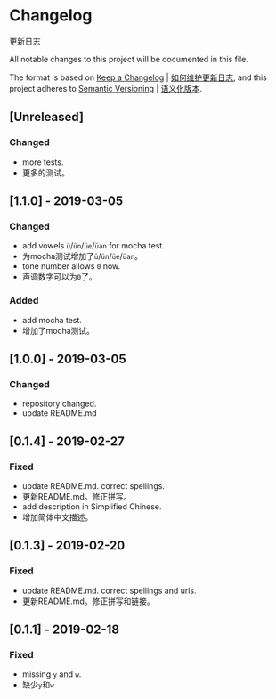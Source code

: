 # Changelog

更新日志

All notable changes to this project will be documented in this file.

The format is based on [Keep a Changelog](https://keepachangelog.com/en/1.0.0/) | [如何维护更新日志](https://keepachangelog.com/zh-CN/1.0.0/),
and this project adheres to [Semantic Versioning](https://semver.org/spec/v2.0.0.html) | [语义化版本](https://semver.org/lang/zh-CN/).

## [Unreleased]

### Changed
- more tests.
- 更多的测试。

## [1.1.0] - 2019-03-05
### Changed
- add vowels `ü`/`ün`/`üe`/`üan` for mocha test.
- 为mocha测试增加了`ü`/`ün`/`üe`/`üan`。
- tone number allows `0` now.
- 声调数字可以为`0`了。

### Added
- add mocha test.
- 增加了mocha测试。

## [1.0.0] - 2019-03-05
### Changed
- repository changed.
- update README.md

## [0.1.4] - 2019-02-27
### Fixed
- update README.md. correct spellings.
- 更新README.md。修正拼写。
- add description in Simplified Chinese.
- 增加简体中文描述。

## [0.1.3] - 2019-02-20
### Fixed
- update README.md. correct spellings and urls.
- 更新README.md。修正拼写和链接。

## [0.1.1] - 2019-02-18
### Fixed
- missing `y` and `w`.
- 缺少`y`和`w`
